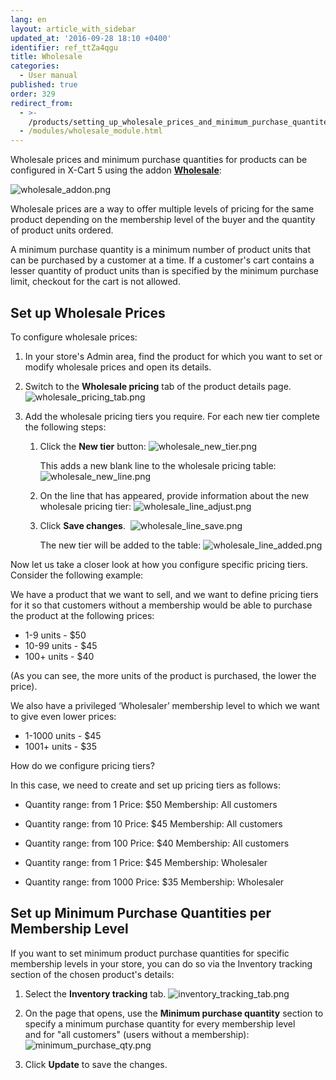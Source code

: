 ```yaml
---
lang: en
layout: article_with_sidebar
updated_at: '2016-09-28 18:10 +0400'
identifier: ref_ttZa4qgu
title: Wholesale
categories:
  - User manual
published: true
order: 329
redirect_from:
  - >-
    /products/setting_up_wholesale_prices_and_minimum_purchase_quantites_for_different_membership_levels.html
  - /modules/wholesale_module.html
---
```

Wholesale prices and minimum purchase quantities for products can be configured in X-Cart 5 using the addon **[Wholesale](https://market.x-cart.com/addons/wholesale.html)**:

![wholesale_addon.png]({{site.baseurl}}/attachments/ref_ttZa4qgu/wholesale_addon.png)

Wholesale prices are a way to offer multiple levels of pricing for the same product depending on the membership level of the buyer and the quantity of product units ordered.

A minimum purchase quantity is a minimum number of product units that can be purchased by a customer at a time. If a customer's cart contains a lesser quantity of product units than is specified by the minimum purchase limit, checkout for the cart is not allowed.

## Set up Wholesale Prices

To configure wholesale prices:

1.  In your store's Admin area, find the product for which you want to set or modify wholesale prices and open its details.

2.  Switch to the **Wholesale pricing** tab of the product details page. 
    ![wholesale_pricing_tab.png]({{site.baseurl}}/attachments/ref_ttZa4qgu/wholesale_pricing_tab.png)

3.  Add the wholesale pricing tiers you require. For each new tier complete the following steps:

    1.  Click the **New tier** button:
        ![wholesale_new_tier.png]({{site.baseurl}}/attachments/ref_ttZa4qgu/wholesale_new_tier.png)

        This adds a new blank line to the wholesale pricing table:
        ![wholesale_new_line.png]({{site.baseurl}}/attachments/ref_ttZa4qgu/wholesale_new_line.png)

    2.  On the line that has appeared, provide information about the new wholesale pricing tier:
        ![wholesale_line_adjust.png]({{site.baseurl}}/attachments/ref_ttZa4qgu/wholesale_line_adjust.png)
        
    3.  Click **Save changes**. 
        ![wholesale_line_save.png]({{site.baseurl}}/attachments/ref_ttZa4qgu/wholesale_line_save.png)

        The new tier will be added to the table:
        ![wholesale_line_added.png]({{site.baseurl}}/attachments/ref_ttZa4qgu/wholesale_line_added.png)

Now let us take a closer look at how you configure specific pricing tiers. Consider the following example:

We have a product that we want to sell, and we want to define pricing tiers for it so that customers without a membership would be able to purchase the product at the following prices:

   * 1-9 units - $50
   * 10-99 units - $45
   * 100+ units - $40

(As you can see, the more units of the product is purchased, the lower the price).

We also have a privileged ‘Wholesaler’ membership level to which we want to give even lower prices:

   * 1-1000 units - $45
   * 1001+ units - $35

How do we configure pricing tiers?

In this case, we need to create and set up pricing tiers as follows:

   *   Quantity range: from 1
       Price: $50
       Membership: All customers
       
   *   Quantity range: from 10
       Price: $45
       Membership: All customers
       
   *   Quantity range: from 100
       Price: $40
       Membership: All customers
       
   *   Quantity range: from 1
       Price: $45
       Membership: Wholesaler
       
   *   Quantity range: from 1000
       Price: $35
       Membership: Wholesaler

## Set up Minimum Purchase Quantities per Membership Level

If you want to set minimum product purchase quantities for specific membership levels in your store, you can do so via the Inventory tracking section of the chosen product's details:

1.  Select the **Inventory tracking** tab.
    ![inventory_tracking_tab.png]({{site.baseurl}}/attachments/ref_ttZa4qgu/inventory_tracking_tab.png)

2.  On the page that opens, use the **Minimum purchase quantity** section to specify a minimum purchase quantity for every membership level and for "all customers" (users without a membership):
    ![minimum_purchase_qty.png]({{site.baseurl}}/attachments/ref_ttZa4qgu/minimum_purchase_qty.png)

3.  Click **Update** to save the changes.



